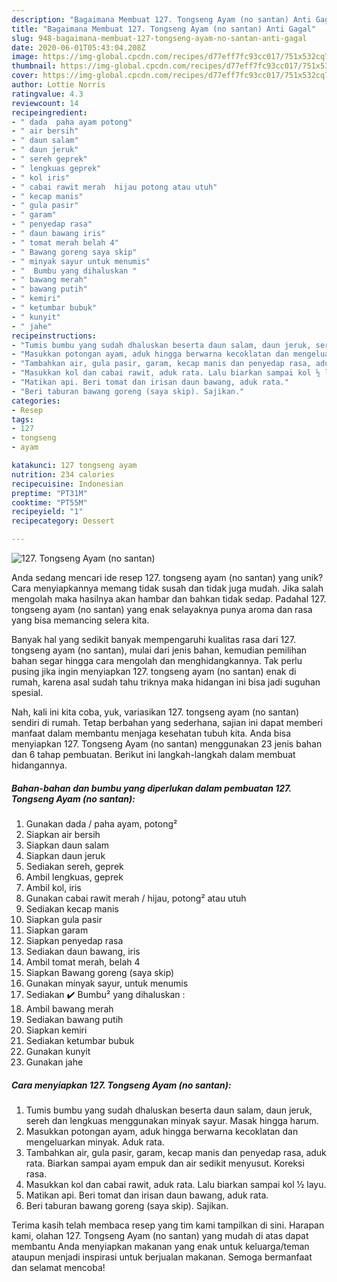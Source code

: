 ```yaml
---
description: "Bagaimana Membuat 127. Tongseng Ayam (no santan) Anti Gagal"
title: "Bagaimana Membuat 127. Tongseng Ayam (no santan) Anti Gagal"
slug: 948-bagaimana-membuat-127-tongseng-ayam-no-santan-anti-gagal
date: 2020-06-01T05:43:04.208Z
image: https://img-global.cpcdn.com/recipes/d77eff7fc93cc017/751x532cq70/127-tongseng-ayam-no-santan-foto-resep-utama.jpg
thumbnail: https://img-global.cpcdn.com/recipes/d77eff7fc93cc017/751x532cq70/127-tongseng-ayam-no-santan-foto-resep-utama.jpg
cover: https://img-global.cpcdn.com/recipes/d77eff7fc93cc017/751x532cq70/127-tongseng-ayam-no-santan-foto-resep-utama.jpg
author: Lottie Norris
ratingvalue: 4.3
reviewcount: 14
recipeingredient:
- " dada  paha ayam potong"
- " air bersih"
- " daun salam"
- " daun jeruk"
- " sereh geprek"
- " lengkuas geprek"
- " kol iris"
- " cabai rawit merah  hijau potong atau utuh"
- " kecap manis"
- " gula pasir"
- " garam"
- " penyedap rasa"
- " daun bawang iris"
- " tomat merah belah 4"
- " Bawang goreng saya skip"
- " minyak sayur untuk menumis"
- "  Bumbu yang dihaluskan "
- " bawang merah"
- " bawang putih"
- " kemiri"
- " ketumbar bubuk"
- " kunyit"
- " jahe"
recipeinstructions:
- "Tumis bumbu yang sudah dhaluskan beserta daun salam, daun jeruk, sereh dan lengkuas menggunakan minyak sayur. Masak hingga harum."
- "Masukkan potongan ayam, aduk hingga berwarna kecoklatan dan mengeluarkan minyak. Aduk rata."
- "Tambahkan air, gula pasir, garam, kecap manis dan penyedap rasa, aduk rata. Biarkan sampai ayam empuk dan air sedikit menyusut. Koreksi rasa."
- "Masukkan kol dan cabai rawit, aduk rata. Lalu biarkan sampai kol ½ layu."
- "Matikan api. Beri tomat dan irisan daun bawang, aduk rata."
- "Beri taburan bawang goreng (saya skip). Sajikan."
categories:
- Resep
tags:
- 127
- tongseng
- ayam

katakunci: 127 tongseng ayam 
nutrition: 234 calories
recipecuisine: Indonesian
preptime: "PT31M"
cooktime: "PT55M"
recipeyield: "1"
recipecategory: Dessert

---
```



![127. Tongseng Ayam (no santan)](https://img-global.cpcdn.com/recipes/d77eff7fc93cc017/751x532cq70/127-tongseng-ayam-no-santan-foto-resep-utama.jpg)

Anda sedang mencari ide resep 127. tongseng ayam (no santan) yang unik? Cara menyiapkannya memang tidak susah dan tidak juga mudah. Jika salah mengolah maka hasilnya akan hambar dan bahkan tidak sedap. Padahal 127. tongseng ayam (no santan) yang enak selayaknya punya aroma dan rasa yang bisa memancing selera kita.



Banyak hal yang sedikit banyak mempengaruhi kualitas rasa dari 127. tongseng ayam (no santan), mulai dari jenis bahan, kemudian pemilihan bahan segar hingga cara mengolah dan menghidangkannya. Tak perlu pusing jika ingin menyiapkan 127. tongseng ayam (no santan) enak di rumah, karena asal sudah tahu triknya maka hidangan ini bisa jadi suguhan spesial.


Nah, kali ini kita coba, yuk, variasikan 127. tongseng ayam (no santan) sendiri di rumah. Tetap berbahan yang sederhana, sajian ini dapat memberi manfaat dalam membantu menjaga kesehatan tubuh kita. Anda bisa menyiapkan 127. Tongseng Ayam (no santan) menggunakan 23 jenis bahan dan 6 tahap pembuatan. Berikut ini langkah-langkah dalam membuat hidangannya.

<!--inarticleads1-->

##### Bahan-bahan dan bumbu yang diperlukan dalam pembuatan 127. Tongseng Ayam (no santan):

1. Gunakan  dada / paha ayam, potong²
1. Siapkan  air bersih
1. Siapkan  daun salam
1. Siapkan  daun jeruk
1. Sediakan  sereh, geprek
1. Ambil  lengkuas, geprek
1. Ambil  kol, iris
1. Gunakan  cabai rawit merah / hijau, potong² atau utuh
1. Sediakan  kecap manis
1. Siapkan  gula pasir
1. Siapkan  garam
1. Siapkan  penyedap rasa
1. Sediakan  daun bawang, iris
1. Ambil  tomat merah, belah 4
1. Siapkan  Bawang goreng (saya skip)
1. Gunakan  minyak sayur, untuk menumis
1. Sediakan  ✔️ Bumbu² yang dihaluskan :
1. Ambil  bawang merah
1. Sediakan  bawang putih
1. Siapkan  kemiri
1. Sediakan  ketumbar bubuk
1. Gunakan  kunyit
1. Gunakan  jahe




<!--inarticleads2-->

##### Cara menyiapkan 127. Tongseng Ayam (no santan):

1. Tumis bumbu yang sudah dhaluskan beserta daun salam, daun jeruk, sereh dan lengkuas menggunakan minyak sayur. Masak hingga harum.
1. Masukkan potongan ayam, aduk hingga berwarna kecoklatan dan mengeluarkan minyak. Aduk rata.
1. Tambahkan air, gula pasir, garam, kecap manis dan penyedap rasa, aduk rata. Biarkan sampai ayam empuk dan air sedikit menyusut. Koreksi rasa.
1. Masukkan kol dan cabai rawit, aduk rata. Lalu biarkan sampai kol ½ layu.
1. Matikan api. Beri tomat dan irisan daun bawang, aduk rata.
1. Beri taburan bawang goreng (saya skip). Sajikan.




Terima kasih telah membaca resep yang tim kami tampilkan di sini. Harapan kami, olahan 127. Tongseng Ayam (no santan) yang mudah di atas dapat membantu Anda menyiapkan makanan yang enak untuk keluarga/teman ataupun menjadi inspirasi untuk berjualan makanan. Semoga bermanfaat dan selamat mencoba!
